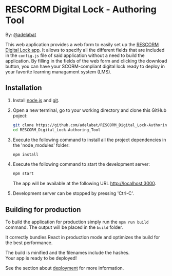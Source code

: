 # RESCORM Digital Lock - Authoring Tool

By: [@adelabat](http://github.com/adelabat)

This web application provides a web form to easily set up the [RESCORM Digital Lock app](http://github.com/adelabat/TFG). It allows to specify all the different fields that are included in the `config.js` file of said application without a need to build the application.
By filling in the fields of the web form and clicking the download button, you can have your SCORM-compliant digital lock ready to deploy in your favorite learning managament system (LMS).


## Installation
1. Install [node.js](https://nodejs.org/es/download/) and [git](https://git-scm.com/downloads).
2. Open a new terminal, go to your working directory and clone this GitHub poject:
    ```bash
    git clone https://github.com/adelabat/RESCORM_Digital_Lock-Authoring_Tool
    cd RESCORM_Digital_Lock-Authoring_Tool
    ```
3. Execute the following command to install all the project dependencies in the 'node_modules' folder:
    ```bash
    npm install
    ```
4. Execute the following command to start the development server:
    ```bash
    npm start
    ```
    The app will be available at the following URL [http://localhost:3000](http://localhost:3000).  
    
5. Development server can be stopped by pressing 'Ctrl-C'.

## Building for production

To build the application for production simply run the `npm run build` command. The output will be placed in the `build` folder.

It correctly bundles React in production mode and optimizes the build for the best performance.

The build is minified and the filenames include the hashes.<br>
Your app is ready to be deployed!

See the section about [deployment](https://facebook.github.io/create-react-app/docs/deployment) for more information.
